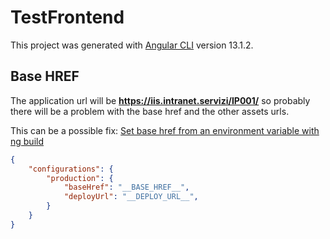 # TestFrontend

This project was generated with [Angular CLI](https://github.com/angular/angular-cli) version 13.1.2.

## Base HREF

The application url will be **https://iis.intranet.servizi/IP001/** so probably there will be a problem with the base href and the other assets urls. 

This can be a possible fix: [Set base href from an environment variable with ng build](https://stackoverflow.com/a/67038907)

```json
{
    "configurations": {
        "production": {        
            "baseHref": "__BASE_HREF__",
            "deployUrl": "__DEPLOY_URL__",
        }
    }
}
```

